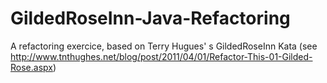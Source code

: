 # GildedRoseInn-Java-Refactoring
A refactoring exercice, based on Terry Hugues' s GildedRoseInn Kata (see http://www.tnthughes.net/blog/post/2011/04/01/Refactor-This-01-Gilded-Rose.aspx)
